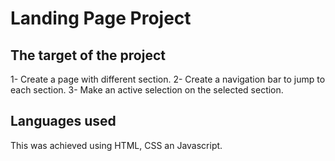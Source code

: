 # Landing Page Project

## The target of the project 
1- Create a page with different section. 
2- Create a navigation bar to jump to each section.
3- Make an active selection on the selected section.


## Languages used
This was achieved using HTML, CSS an Javascript.
